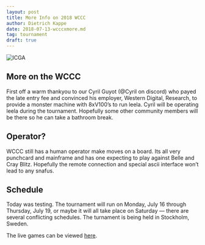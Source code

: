 ```yaml
---
layout: post
title: More Info on 2018 WCCC
author: Dietrich Kappe
date: 2018-07-13-wcccxmore.md
tag: tournament
draft: true
---
```

![ICGA](https://www.bigdata-alliance.org/wp-content/uploads/2017/06/ICGA-transparent.png)

## More on the WCCC

First off a warm thankyou to our Cyril Guyot (@Cyril on discord) who payed the late entry fee and convinced his employer, Western Digital, Research, to provide a monster machine with 8xV100’s to run leela. Cyril will be operating leela during the tournament. Hopefully some other community members will be there so he can take a bathroom break.

<!--more-->

## Operator?

WCCC still has a human operator make moves on a board. Its all very punchcard and mainframe and has one expecting to play against Belle and Cray Blitz. Hopefully the remote connection and special ascii interface won’t lead to any snafus.

## Schedule

Today was testing. The tournament will run on Monday, July 16 through Thursday, July 19, or maybe it will all take place on Saturday — there are several conflicting schedules. The turnament is being held in Stockholm, Sweden.

The live games can be viewed [here](http://view.livechesscloud.com/0939e4c8-636e-41c0-98ac-c87bd0cc65e6).

